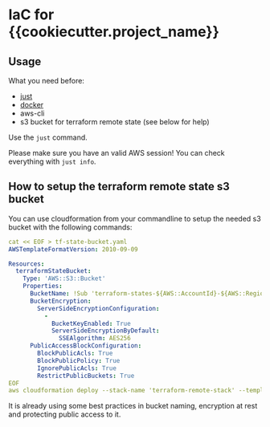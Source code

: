 # IaC for {{cookiecutter.project_name}}

## Usage

What you need before: 
- [just](https://github.com/casey/just)
- [docker](https://docker.io)
- aws-cli
- s3 bucket for terraform remote state (see below for help)

Use the `just` command.

Please make sure you have an valid AWS session! You can check everything with `just info`.

## How to setup the terraform remote state s3 bucket

You can use cloudformation from your commandline to setup the needed s3 bucket with the following commands:

```yaml
cat << EOF > tf-state-bucket.yaml
AWSTemplateFormatVersion: 2010-09-09

Resources:
  terraformStateBucket:
    Type: 'AWS::S3::Bucket'
    Properties:
      BucketName: !Sub 'terraform-states-${AWS::AccountId}-${AWS::Region}'
      BucketEncryption:
        ServerSideEncryptionConfiguration:
          -
            BucketKeyEnabled: True
            ServerSideEncryptionByDefault:
              SSEAlgorithm: AES256
      PublicAccessBlockConfiguration:
        BlockPublicAcls: True
        BlockPublicPolicy: True
        IgnorePublicAcls: True
        RestrictPublicBuckets: True
EOF
aws cloudformation deploy --stack-name 'terraform-remote-stack' --template-file tf-state-bucket.yaml
```
It is already using some best practices in bucket naming, encryption at rest and protecting public access to it.
